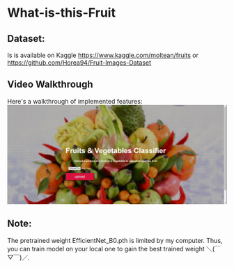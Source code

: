 # What-is-this-Fruit
## Dataset:
Is is available on Kaggle https://www.kaggle.com/moltean/fruits or  https://github.com/Horea94/Fruit-Images-Dataset

## Video Walkthrough
Here's a walkthrough of implemented features:
<img src='app-walkthrough.gif' title='Video Walkthrough' width='' alt='Video Walkthrough' />

## Note:
The pretrained weight EfficientNet_B0.pth is limited by my computer. Thus, you can train model on your local one to gain the best trained weight ＼(￣▽￣)／.
